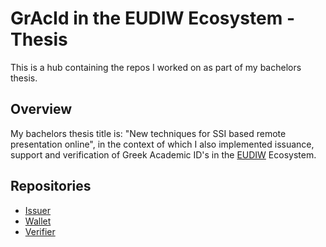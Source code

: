 # GrAcId in the EUDIW Ecosystem - Thesis
This is a hub containing the repos I worked on as part of my bachelors thesis.

## Overview
My bachelors thesis title is: "New techniques for SSI based remote presentation online", in the context of which I also implemented issuance, support and verification of Greek Academic ID's in the [EUDIW](https://github.com/eu-digital-identity-wallet) Ecosystem.  

## Repositories
- [Issuer](https://github.com/konsklav/eudi-srv-web-issuing-eudiw-py)
- [Wallet](https://github.com/konsklav/eudi-app-android-wallet-ui)
- [Verifier](https://github.com/konsklav/gracid-web-verifier)
